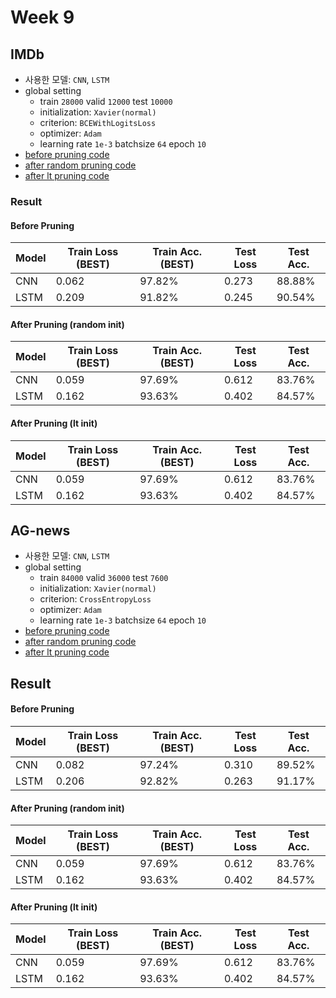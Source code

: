 # Week 9

## IMDb
- 사용한 모델: ``CNN``, ``LSTM``
- global setting
  - train ``28000`` valid ``12000`` test ``10000``
  - initialization: ``Xavier(normal)``
  - criterion: ``BCEWithLogitsLoss``
  - optimizer: ``Adam``
  - learning rate ``1e-3`` batchsize ``64`` epoch ``10``
- [before pruning code](/codes/imdb.ipynb)
- [after random pruning code]()
- [after lt pruning code]()

### Result

#### Before Pruning
| Model | Train Loss (BEST) | Train Acc. (BEST) | Test Loss | Test Acc. |
| ----- | ---------- | ---------- | --------- | --------- |
| CNN | 0.062 | 97.82% | 0.273 | 88.88% |
| LSTM | 0.209 | 91.82% | 0.245 | 90.54% |

#### After Pruning (random init)
| Model | Train Loss (BEST) | Train Acc. (BEST) | Test Loss | Test Acc. |
| ----- | ---------- | ---------- | --------- | --------- |
| CNN | 0.059 | 97.69% | 0.612 | 83.76% |
| LSTM | 0.162 | 93.63% | 0.402 | 84.57% |

#### After Pruning (lt init)
| Model | Train Loss (BEST) | Train Acc. (BEST) | Test Loss | Test Acc. |
| ----- | ---------- | ---------- | --------- | --------- |
| CNN | 0.059 | 97.69% | 0.612 | 83.76% |
| LSTM | 0.162 | 93.63% | 0.402 | 84.57% |

## AG-news
- 사용한 모델: ``CNN``, ``LSTM``
- global setting
  - train ``84000`` valid ``36000`` test ``7600``
  - initialization: ``Xavier(normal)``
  - criterion: ``CrossEntropyLoss``
  - optimizer: ``Adam``
  - learning rate ``1e-3`` batchsize ``64`` epoch ``10``
- [before pruning code](/codes/agnews.ipynb)
- [after random pruning code]()
- [after lt pruning code]()

## Result

#### Before Pruning
| Model | Train Loss (BEST) | Train Acc. (BEST) | Test Loss | Test Acc. |
| ----- | ---------- | ---------- | --------- | --------- |
| CNN | 0.082 | 97.24% | 0.310 | 89.52% |
| LSTM | 0.206 | 92.82% | 0.263 | 91.17% |

#### After Pruning (random init)
| Model | Train Loss (BEST) | Train Acc. (BEST) | Test Loss | Test Acc. |
| ----- | ---------- | ---------- | --------- | --------- |
| CNN | 0.059 | 97.69% | 0.612 | 83.76% |
| LSTM | 0.162 | 93.63% | 0.402 | 84.57% |

#### After Pruning (lt init)
| Model | Train Loss (BEST) | Train Acc. (BEST) | Test Loss | Test Acc. |
| ----- | ---------- | ---------- | --------- | --------- |
| CNN | 0.059 | 97.69% | 0.612 | 83.76% |
| LSTM | 0.162 | 93.63% | 0.402 | 84.57% |
